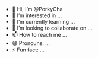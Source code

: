 - 👋 Hi, I’m @PorkyCha
- 👀 I’m interested in ...
- 🌱 I’m currently learning ...
- 💞️ I’m looking to collaborate on ...
- 📫 How to reach me ...
- 😄 Pronouns: ...
- ⚡ Fun fact: ...

<!---
PorkyCha/PorkyCha is a ✨ special ✨ repository because its `README.md` (this file) appears on your GitHub profile.
You can click the Preview link to take a look at your changes.
--->
